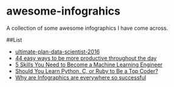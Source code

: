 # awesome-infograhics
A collection of some awesome infographics I have come across.

##List
* [ultimate-plan-data-scientist-2016](http://i1.wp.com/www.analyticsvidhya.com/wp-content/uploads/2016/01/final-infographics.jpg)
* [44 easy ways to be more productive throughout the day](http://www.businessinsider.in/44-easy-ways-to-be-more-productive-throughout-the-day/articleshow/52000493.cms#)
* [5 Skills You Need to Become a Machine Learning Engineer](http://1onjea25cyhx3uvxgs4vu325.wpengine.netdna-cdn.com/wp-content/uploads/2016/04/ML-Graph.png)
* [Should You Learn Python, C, or Ruby to Be a Top Coder?](https://cdn-images-1.medium.com/max/800/1*quav9467xRY3zFHQ9BhVDA.jpeg)
* [Why are Infographics are everywhere so successful](http://neomam.com/interactive/13reasons/)

